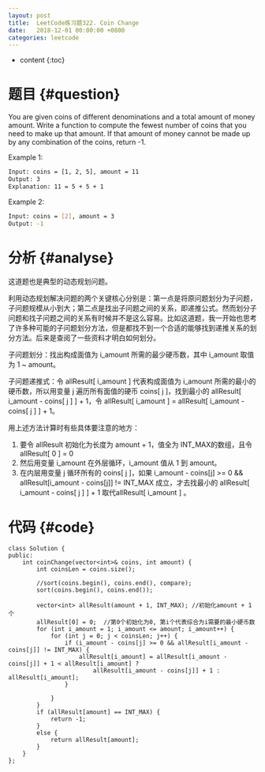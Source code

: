 ```yaml
---
layout: post
title:  LeetCode练习题322. Coin Change
date:   2018-12-01 00:00:00 +0800
categories: leetcode
---
```


* content
{:toc}



# 题目  {#question}
You are given coins of different denominations and a total amount of money amount. Write a function to compute the fewest number of coins that you need to make up that amount. If that amount of money cannot be made up by any combination of the coins, return -1.

Example 1:

```bash
Input: coins = [1, 2, 5], amount = 11
Output: 3
Explanation: 11 = 5 + 5 + 1
```

Example 2:

```bash
Input: coins = [2], amount = 3
Output: -1
```


# 分析  {#analyse}
这道题也是典型的动态规划问题。

利用动态规划解决问题的两个关键核心分别是：第一点是将原问题划分为子问题，子问题规模从小到大；第二点是找出子问题之间的关系，即递推公式。然而划分子问题和找子问题之间的关系有时候并不是这么容易。比如这道题，我一开始也思考了许多种可能的子问题划分方法，但是都找不到一个合适的能够找到递推关系的划分方法。后来是查阅了一些资料才明白如何划分。

子问题划分：找出构成面值为 i_amount 所需的最少硬币数，其中 i_amount 取值为 1 ~ amount。

子问题递推式：令 allResult[ i_amount ] 代表构成面值为 i_amount 所需的最小的硬币数，所以用变量 j 遍历所有面值的硬币 coins[ j ]，找到最小的 allResult[ i_amount - coins[ j ] ] + 1，令 allResult[ i_amount ] = allResult[ i_amount - coins[ j ] ] + 1。

用上述方法计算时有些具体要注意的地方：
1. 要令 allResult 初始化为长度为 amount + 1，值全为 INT_MAX的数组，且令 allResult[ 0 ] = 0
2. 然后用变量 i_amount 在外层循环，i_amount 值从 1 到 amount。
3. 在内层用变量 j 循环所有的 coins[ j ]，如果 i_amount - coins[j] >= 0 && allResult[i_amount - coins[j]] != INT_MAX 成立，才去找最小的 allResult[ i_amount - coins[ j ] ] + 1 取代allResult[ i_amount ] 。



# 代码  {#code}
```
class Solution {
public:
    int coinChange(vector<int>& coins, int amount) {
        int coinsLen = coins.size();

        //sort(coins.begin(), coins.end(), compare);
        sort(coins.begin(), coins.end());

        vector<int> allResult(amount + 1, INT_MAX); //初始化amount + 1个
        allResult[0] = 0;  //第0个初始化为0, 第i个代表综合为i需要的最小硬币数
        for (int i_amount = 1; i_amount <= amount; i_amount++) {
            for (int j = 0; j < coinsLen; j++) {
                if (i_amount - coins[j] >= 0 && allResult[i_amount - coins[j]] != INT_MAX) {
                    allResult[i_amount] = allResult[i_amount - coins[j]] + 1 < allResult[i_amount] ?
                        allResult[i_amount - coins[j]] + 1 : allResult[i_amount];
                }

            }
        }
        if (allResult[amount] == INT_MAX) {
            return -1;
        }
        else {
            return allResult[amount];
        }
    }
};
```